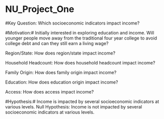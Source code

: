 # NU_Project_One


#Key Question: Which socioeconomic indicators impact income? 


#Motivation:# Initially interested in exploring education and income. Will younger people move away from the traditional four year college to avoid college debt and can they still earn a living wage? 


Region/State: How does region/state impact income?

Household Headcount: How does household headcount impact income?

Family Origin: How does family origin impact income?

Education: How does education origin impact income?

Access: How does access impact income?


#Hypothesis:# Income is impacted by several socioeconomic indicators at various levels.
Null Hypothesis: Income is not impacted by several socioeconomic indicators at various levels.
